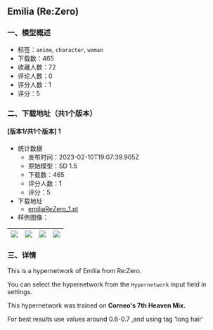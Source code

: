## Emilia (Re:Zero)
### 一、模型概述

- 标签：`anime`, `character`, `woman`
- 下载数：465
- 收藏人数：72
- 评论人数：0
- 评分人数：1
- 评分：5

### 二、下载地址（共1个版本）

#### [版本1/共1个版本] 1

- 统计数据
  - 发布时间：2023-02-10T19:07:39.905Z
  - 原始模型：SD 1.5
  - 下载数：465
  - 评分人数：1
  - 评分：5
- 下载地址
  - [emiliaReZero_1.pt](https://civitai.com/api/download/models/9287)
- 样例图像：

| <img src="https://image.civitai.com/xG1nkqKTMzGDvpLrqFT7WA/53fed6f9-45d8-4548-d8bd-75566cf9f900/width=450/89019.jpeg" /> | <img src="https://image.civitai.com/xG1nkqKTMzGDvpLrqFT7WA/d91e365e-9dc2-40c8-43cf-cc00908f7200/width=450/89026.jpeg" /> | <img src="https://image.civitai.com/xG1nkqKTMzGDvpLrqFT7WA/f2540038-b499-4caa-7835-76f5c8698d00/width=450/89025.jpeg" /> | <img src="https://image.civitai.com/xG1nkqKTMzGDvpLrqFT7WA/2492deb5-3c25-4568-c4dd-ec5193a97500/width=450/89024.jpeg" /> |
| ---- | ---- | ---- | ---- |


### 三、详情
<p>This is a hypernetwork of Emilia from Re:Zero.</p><p>You can select the hypernetwork from the <code>Hypernetwork</code> input field in settings.</p><p>This hypernetwork was trained on <strong>Corneo's 7th Heaven Mix.</strong></p><p>For best results use values around 0.6-0.7 ,and using tag 'long hair'</p>